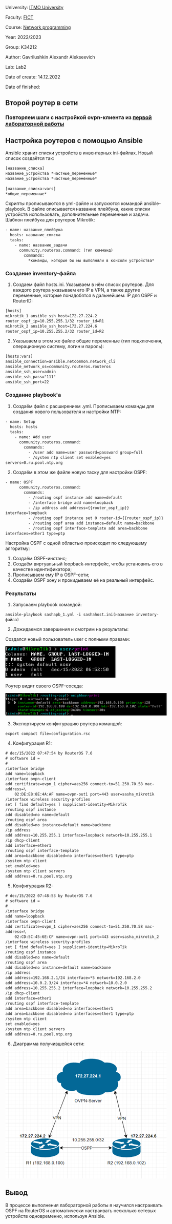 University: [ITMO University](https://itmo.ru/ru/)

Faculty: [FICT](https://fict.itmo.ru)

Course: [Network programming](https://github.com/itmo-ict-faculty/network-programming)

Year: 2022/2023

Group: K34212

Author: Gavrilushkin Alexandr Alekseevich

Lab: Lab2

Date of create: 14.12.2022

Date of finished: 

## Второй роутер в сети

### Повторяем шаги с настройкой ovpn-клиента из [первой лабораторной работы](https://github.com/laphedhendad/2022_2023-network_programming-k34212-gavrilushkin_a_a/blob/main/lab1/lab1_report.md)

## Настройка роутеров с помощью Ansible

Ansible хранит списки устройств в инвентарных ini-файлах. Новый список создаётся так:

```
[название_списка]
название_устройства *частные_переменные*
название_устройства *частные_переменные*

[название_списка:vars]
*общие_переменные*
```

Скрипты прописываются в yml-файле и запускются командой ansible-playbook. В файле описывается название плейбука, какие списки устройств использовать, дополнительные переменные и задачи. Шаблон плейбука для роутеров Mikrotik:

```
- name: название_плейбука
  hosts: название_списка
  tasks:
    - name: название_задачи
      community.routeros.command: (тип комманд)
        commands:
          *команды, которые бы мы выполняли в консоли устройства*
```

### Создание inventory-файла

1. Создаем файл hosts.ini. Указываем в нём список роутеров. Для каждого роутера указываем его IP в VPN, а также другие переменные, которые понадобятся в дальнейшем: IP для OSPF и RouterID:
```
[hosts]
mikrotik_1 ansible_ssh_host=172.27.224.2 router_ospf_ip=10.255.255.1/32 router_id=R1
mikrotik_2 ansible_ssh_host=172.27.224.6 router_ospf_ip=10.255.255.2/32 router_id=R2
```
2. Указываем в этом же файле общие переменные (тип подключения, операционную систему, логин и пароль):
```
[hosts:vars]
ansible_connection=ansible.netcommon.network_cli
ansible_network_os=community.routeros.routeros
ansible_ssh_user=admin
ansible_ssh_pass="111"
ansible_ssh_port=22
```

### Создание playbook'а

1. Создаём файл с расширением .yml. Прописываем команды для создания нового пользователя и настройки NTP:
```
- name: Setup
  hosts: hosts
  tasks:
    - name: Add user
      community.routeros.command:
        commands:
          - /user add name=user password=password group=full
          - /system ntp client set enabled=yes servers=0.ru.pool.ntp.org
```
2. Создаём в этом же файле новую таску для настройки OSPF:
```
- name: OSPF
      community.routeros.command:
        commands:
          - /routing ospf instance add name=default
          - /interface bridge add name=loopback
          - /ip address add address={{router_ospf_ip}} interface=loopback
          - /routing ospf instance set 0 router-id={{router_ospf_ip}}
          - /routing ospf area add instance=default name=backbone
          - /routing ospf interface-template add area=backbone interfaces=ether1 type=ptp
```

Настройка OSPF с одной областью происходит по следующему алгоритму:
1. Создаём OSPF-инстанс;
2. Создаём виртуальный loopback-интерфейс, чтобы установить его в качестве идентификатора;
3. Прописываем ему IP в OSPF-сети;
4. Создаём OSPF зону и прокидываем её на реальный интерфейс.

### Результаты

1. Запускаем playbook командой:
```
ansible-playbook sashapb_1.yml -i sashahost.ini(название inventory-файла)
```
2. Дожидаемся завершения и смотрим на результаты:

Создался новый пользователь user с полными правами:

![Новый пользователь](/lab2/Screenshot_1.png)

Роутер видит своего OSPF-соседа:

![OSPF-сосед](/lab2/Screenshot_2.png)

3. Экспортируем конфигурацию роутера командой:
```
export compact file=configuration.rsc
```
4. Конфигурация R1:

```
# dec/15/2022 07:47:54 by RouterOS 7.6
# software id = 
#
/interface bridge
add name=loopback
/interface ovpn-client
add certificate=ovpn_1 cipher=aes256 connect-to=51.250.70.58 mac-address=\
    02:DE:E8:8E:4A:AF name=ovpn-out1 port=443 user=sasha_mikrotik
/interface wireless security-profiles
set [ find default=yes ] supplicant-identity=MikroTik
/routing ospf instance
add disabled=no name=default
/routing ospf area
add disabled=no instance=default name=backbone
/ip address
add address=10.255.255.1 interface=loopback network=10.255.255.1
/ip dhcp-client
add interface=ether1
/routing ospf interface-template
add area=backbone disabled=no interfaces=ether1 type=ptp
/system ntp client
set enabled=yes
/system ntp client servers
add address=0.ru.pool.ntp.org
```

5. Конфигурация R2:

```
# dec/15/2022 07:48:53 by RouterOS 7.6
# software id = 
#
/interface bridge
add name=loopback
/interface ovpn-client
add certificate=ovpn_1 cipher=aes256 connect-to=51.250.70.58 mac-address=\
    02:CD:5C:45:6E:CF name=ovpn-out1 port=443 user=sasha_mikrotik_2
/interface wireless security-profiles
set [ find default=yes ] supplicant-identity=MikroTik
/routing ospf instance
add disabled=no name=default
/routing ospf area
add disabled=no instance=default name=backbone
/ip address
add address=192.168.2.1/24 interface=*5 network=192.168.2.0
add address=10.0.2.3/24 interface=*4 network=10.0.2.0
add address=10.255.255.2 interface=loopback network=10.255.255.2
/ip dhcp-client
add interface=ether1
/routing ospf interface-template
add area=backbone disabled=no interfaces=ether1
add area=backbone disabled=no interfaces=ether1 type=ptp
/system ntp client
set enabled=yes
/system ntp client servers
add address=0.ru.pool.ntp.org
```

6. Диаграмма получившейся сети:
 
![Диаграмма сети](/lab2/Screenshot_3.png)

## Вывод
В процессе выполнения лабораторной работы я научился настраивать OSPF на RouterOS и автоматически настраивать несколько сетевых устройств одновременно, используя Ansible.
